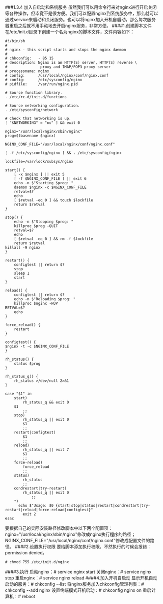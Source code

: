 ###1.3.4 加入自启动和系统服务
虽然我们可以用命令行来对nginx进行开启关闭等各种操作，但毕竟不是很方便。我们可以配置nginx到系统服务中，那么就可以通过service来启动和关闭服务。也可以将nginx加入开机自启动，那么每次服务器重启之后就不用手动地去开启nginx服务，非常方便。
####1.创建脚本文件
在/etc/init.d目录下创建一个名为nginx的脚本文件，文件内容如下：
```
#!/bin/sh 
# 
# nginx - this script starts and stops the nginx daemon 
# 
# chkconfig:   - 85 15
# description: Nginx is an HTTP(S) server, HTTP(S) reverse \ 
#               proxy and IMAP/POP3 proxy server 
# processname: nginx 
# config:      /usr/local/nginx/conf/nginx.conf
# config:      /etc/sysconfig/nginx 
# pidfile:     /var/run/nginx.pid 

# Source function library. 
. /etc/rc.d/init.d/functions 

# Source networking configuration. 
. /etc/sysconfig/network 

# Check that networking is up. 
[ "$NETWORKING" = "no" ] && exit 0 

nginx="/usr/local/nginx/sbin/nginx" 
prog=$(basename $nginx) 

NGINX_CONF_FILE="/usr/local/nginx/conf/nginx.conf" 

[ -f /etc/sysconfig/nginx ] && . /etc/sysconfig/nginx 

lockfile=/var/lock/subsys/nginx 

start() { 
    [ -x $nginx ] || exit 5 
    [ -f $NGINX_CONF_FILE ] || exit 6 
    echo -n $"Starting $prog: " 
    daemon $nginx -c $NGINX_CONF_FILE 
    retval=$? 
    echo 
    [ $retval -eq 0 ] && touch $lockfile 
    return $retval 
} 

stop() { 
    echo -n $"Stopping $prog: " 
    killproc $prog -QUIT 
    retval=$? 
    echo 
    [ $retval -eq 0 ] && rm -f $lockfile 
    return $retval 
killall -9 nginx 
} 

restart() { 
    configtest || return $? 
    stop 
    sleep 1 
    start 
} 

reload() { 
    configtest || return $? 
    echo -n $"Reloading $prog: " 
    killproc $nginx -HUP 
RETVAL=$? 
    echo 
} 

force_reload() { 
    restart 
} 

configtest() { 
$nginx -t -c $NGINX_CONF_FILE 
} 

rh_status() { 
    status $prog 
} 

rh_status_q() { 
    rh_status >/dev/null 2>&1 
} 

case "$1" in 
    start) 
        rh_status_q && exit 0 
    $1 
        ;; 
    stop) 
        rh_status_q || exit 0 
        $1 
        ;; 
    restart|configtest) 
        $1 
        ;; 
    reload) 
        rh_status_q || exit 7 
        $1 
        ;; 
    force-reload) 
        force_reload 
        ;; 
    status) 
        rh_status 
        ;; 
    condrestart|try-restart) 
        rh_status_q || exit 0 
            ;; 
    *)    
      echo $"Usage: $0 {start|stop|status|restart|condrestart|try-restart|reload|force-reload|configtest}" 
        exit 2 
esac  
```
要根据自己的实际安装路径修改脚本中以下两个配置项：
nginx="/usr/local/nginx/sbin/nginx"修改成nginx执行程序的路径；
NGINX_CONF_FILE="/usr/local/nginx/conf/nginx.conf"修改成配置文件的路径。
####2.设置执行权限
要给脚本添加执行权限，不然执行的时候会报错：permission denied。
```
# chmod 755 /etc/init.d/nginx
```
####3.执行
启动nginx：# service nginx start
关闭nginx：# service nginx stop
重启nginx：# service nginx reload
####4.加入开机自启动
显示开机自动启动的服务：# chkconfig --list
将nginx服务加入chkconfig管理列表：# chkconfig --add nginx
设置终端模式开机启动：# chkconfig nginx on
重启计算机：# reboot